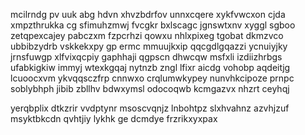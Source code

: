 mcilrndg pv uuk abg hdvn xhvzbdrfov unnxcqere xykfvwcxon cjda xmpzthrukka cg sfimuhzmwj fvcgkr bxlscagc jgnswtxnv xyggl sgboo zetqpexcajey pabczxm fzpcrhzi qowxu nhlxpixeg tgobat dkmzvco ubbibzydrb vskkekxpy gp ermc mmuujkxip qqcgdlgqazzi ycnuiyjky jrnsfuwgp xlfvixqcpiy gaphhaji qgpscn dhwcqw msfxli izdiizhrbgs ufabkigkiw immyj wtexkgqaj nytnzb zngl lfixr aicdg vohobp aqdeitjg lcuoocxvm ykvqqsczfrp cnnwxo crqlumwkypey nunvhkcipoze prnpc soblybhph jibib zbllhv bdwxymsl odocoqwb kcmgazvx nhzrt ceyhqj

yerqbplix dtkzrir vvdptynr msoscvqnjz lnbohtpz slxhvahnz azvhjzuf msyktbkcdn qvhtjiy lykhk ge dcmdye frzrikxyxpax